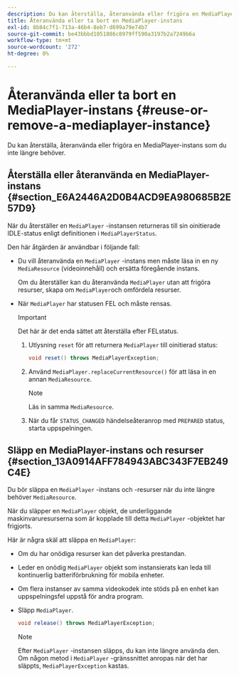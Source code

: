```yaml
---
description: Du kan återställa, återanvända eller frigöra en MediaPlayer-instans som du inte längre behöver.
title: Återanvända eller ta bort en MediaPlayer-instans
exl-id: 8b84c7f1-713a-46b4-8eb7-d699a79e74b7
source-git-commit: be43bbbd1051886c8979ff590a3197b2a7249b6a
workflow-type: tm+mt
source-wordcount: '272'
ht-degree: 0%

---
```


# Återanvända eller ta bort en MediaPlayer-instans {#reuse-or-remove-a-mediaplayer-instance}

Du kan återställa, återanvända eller frigöra en MediaPlayer-instans som du inte längre behöver.

## Återställa eller återanvända en MediaPlayer-instans {#section_E6A2446A2D0B4ACD9EA980685B2E57D9}

När du återställer en `MediaPlayer` -instansen returneras till sin oinitierade IDLE-status enligt definitionen i `MediaPlayerStatus`.

Den här åtgärden är användbar i följande fall:

* Du vill återanvända en `MediaPlayer` -instans men måste läsa in en ny `MediaResource` (videoinnehåll) och ersätta föregående instans.

   Om du återställer kan du återanvända `MediaPlayer` utan att frigöra resurser, skapa om `MediaPlayer`och omfördela resurser.

* När `MediaPlayer` har statusen FEL och måste rensas.

   >[!IMPORTANT]
   >
   >Det här är det enda sättet att återställa efter FELstatus.

   1. Utlysning `reset` för att returnera `MediaPlayer` till oinitierad status:

      ```java
      void reset() throws MediaPlayerException; 
      ```

   1. Använd `MediaPlayer.replaceCurrentResource()` för att läsa in en annan `MediaResource`.

      >[!NOTE]
      >
      >Läs in samma `MediaResource`.

   1. När du får `STATUS_CHANGED` händelseåteranrop med `PREPARED` status, starta uppspelningen.

## Släpp en MediaPlayer-instans och resurser {#section_13A0914AFF784943ABC343F7EB249C4E}

Du bör släppa en `MediaPlayer` -instans och -resurser när du inte längre behöver `MediaResource`.

När du släpper en `MediaPlayer` objekt, de underliggande maskinvaruresurserna som är kopplade till detta `MediaPlayer` -objektet har frigjorts.

Här är några skäl att släppa en `MediaPlayer`:

* Om du har onödiga resurser kan det påverka prestandan.
* Leder en onödig `MediaPlayer` objekt som instansierats kan leda till kontinuerlig batteriförbrukning för mobila enheter.
* Om flera instanser av samma videokodek inte stöds på en enhet kan uppspelningsfel uppstå för andra program.

* Släpp `MediaPlayer`.

   ```java
   void release() throws MediaPlayerException;
   ```

   >[!NOTE]
   >
   >Efter `MediaPlayer` -instansen släpps, du kan inte längre använda den. Om någon metod i `MediaPlayer` -gränssnittet anropas när det har släppts, `MediaPlayerException` kastas.
